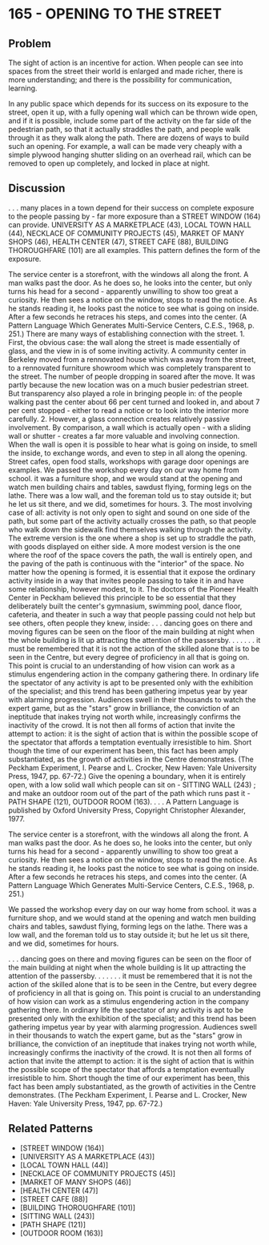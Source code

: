 # 165 - OPENING TO THE STREET

## Problem

The sight of action is an incentive for action. When people can see into spaces from the street their world is enlarged and made richer, there is more understanding; and there is the possibility for communication, learning.

In any public space which depends for its success on its exposure to the street, open it up, with a fully opening wall which can be thrown wide open, and if it is possible, include some part of the activity on the far side of the pedestrian path, so that it actually straddles the path, and people walk through it as they walk along the path. There are dozens of ways to build such an opening. For example, a wall can be made very cheaply with a simple plywood hanging shutter sliding on an overhead rail, which can be removed to open up completely, and locked in place at night.

## Discussion

. . . many places in a town depend for their success on complete exposure to the people passing by - far more exposure than a STREET WINDOW (164) can provide. UNIVERSITY AS A MARKETPLACE (43), LOCAL TOWN HALL (44), NECKLACE OF COMMUNITY PROJECTS (45), MARKET OF MANY SHOPS (46), HEALTH CENTER (47), STREET CAFE (88), BUILDING THOROUGHFARE (101) are all examples. This pattern defines the form of the exposure.

The service center is a storefront, with the windows all along the front. A man walks past the door. As he does so, he looks into the center, but only turns his head for a second - apparently unwilling to show too great a curiosity. He then sees a notice on the window, stops to read the notice. As he stands reading it, he looks past the notice to see what is going on inside. After a few seconds he retraces his steps, and comes into the center. (A Pattern Language Which Generates Multi-Service Centers, C.E.S., 1968, p. 251.) There are many ways of establishing connection with the street. 1. First, the obvious case: the wall along the street is made essentially of glass, and the view in is of some inviting activity. A community center in Berkeley moved from a rennovated house which was away from the street, to a rennovated furniture showroom which was completely transparent to the street. The number of people dropping in soared after the move. It was partly because the new location was on a much busier pedestrian street. But transparency also played a role in bringing people in: of the people walking past the center about 66 per cent turned and looked in, and about 7 per cent stopped - either to read a notice or to look into the interior more carefully. 2. However, a glass connection creates relatively passive involvement. By comparison, a wall which is actually open - with a sliding wall or shutter - creates a far more valuable and involving connection. When the wall is open it is possible to hear what is going on inside, to smell the inside, to exchange words, and even to step in all along the opening. Street cafes, open food stalls, workshops with garage door openings are examples. We passed the workshop every day on our way home from school. it was a furniture shop, and we would stand at the opening and watch men building chairs and tables, sawdust flying, forming legs on the lathe. There was a low wall, and the foreman told us to stay outside it; but he let us sit there, and we did, sometimes for hours. 3. The most involving case of all: activity is not only open to sight and sound on one side of the path, but some part of the activity actually crosses the path, so that people who walk down the sidewalk find themselves walking through the activity. The extreme version is the one where a shop is set up to straddle the path, with goods displayed on either side. A more modest version is the one where the roof of the space covers the path, the wall is entirely open, and the paving of the path is continuous with the "interior" of the space. No matter how the opening is formed, it is essential that it expose the ordinary activity inside in a way that invites people passing to take it in and have some relationship, however modest, to it. The doctors of the Pioneer Health Center in Peckham believed this principle to be so essential that they deliberately built the center's gymnasium, swimming pool, dance floor, cafeteria, and theater in such a way that people passing could not help but see others, often people they knew, inside: . . . dancing goes on there and moving figures can be seen on the floor of the main building at night when the whole building is lit up attracting the attention of the passersby. . . . . . . it must be remembered that it is not the action of the skilled alone that is to be seen in the Centre, but every degree of proficiency in all that is going on. This point is crucial to an understanding of how vision can work as a stimulus engendering action in the company gathering there. In ordinary life the spectator of any activity is apt to be presented only with the exhibition of the specialist; and this trend has been gathering impetus year by year with alarming progression. Audiences swell in their thousands to watch the expert game, but as the "stars" grow in brilliance, the conviction of an ineptitude that inakes trying not worth while, increasingly confirms the inactivity of the crowd. It is not then all forms of action that invite the attempt to action: it is the sight of action that is within the possible scope of the spectator that affords a temptation eventually irresistible to him. Short though the time of our experiment has been, this fact has been amply substantiated, as the growth of activities in the Centre demonstrates. (The Peckham Experiment, I. Pearse and L. Crocker, New Haven: Yale University Press, 1947, pp. 67-72.) Give the opening a boundary, when it is entirely open, with a low solid wall which people can sit on - SITTING WALL (243) ; and make an outdoor room out of the part of the path which runs past it - PATH SHAPE (121), OUTDOOR ROOM (163). . . . A Pattern Language is published by Oxford University Press, Copyright Christopher Alexander, 1977.

The service center is a storefront, with the windows all along the front. A man walks past the door. As he does so, he looks into the center, but only turns his head for a second - apparently unwilling to show too great a curiosity. He then sees a notice on the window, stops to read the notice. As he stands reading it, he looks past the notice to see what is going on inside. After a few seconds he retraces his steps, and comes into the center. (A Pattern Language Which Generates Multi-Service Centers, C.E.S., 1968, p. 251.)

We passed the workshop every day on our way home from school. it was a furniture shop, and we would stand at the opening and watch men building chairs and tables, sawdust flying, forming legs on the lathe. There was a low wall, and the foreman told us to stay outside it; but he let us sit there, and we did, sometimes for hours.

. . . dancing goes on there and moving figures can be seen on the floor of the main building at night when the whole building is lit up attracting the attention of the passersby. . . . . . . it must be remembered that it is not the action of the skilled alone that is to be seen in the Centre, but every degree of proficiency in all that is going on. This point is crucial to an understanding of how vision can work as a stimulus engendering action in the company gathering there. In ordinary life the spectator of any activity is apt to be presented only with the exhibition of the specialist; and this trend has been gathering impetus year by year with alarming progression. Audiences swell in their thousands to watch the expert game, but as the "stars" grow in brilliance, the conviction of an ineptitude that inakes trying not worth while, increasingly confirms the inactivity of the crowd. It is not then all forms of action that invite the attempt to action: it is the sight of action that is within the possible scope of the spectator that affords a temptation eventually irresistible to him. Short though the time of our experiment has been, this fact has been amply substantiated, as the growth of activities in the Centre demonstrates. (The Peckham Experiment, I. Pearse and L. Crocker, New Haven: Yale University Press, 1947, pp. 67-72.)

## Related Patterns

- [STREET WINDOW (164)]
- [UNIVERSITY AS A MARKETPLACE (43)]
- [LOCAL TOWN HALL (44)]
- [NECKLACE OF COMMUNITY PROJECTS (45)]
- [MARKET OF MANY SHOPS (46)]
- [HEALTH CENTER (47)]
- [STREET CAFE (88)]
- [BUILDING THOROUGHFARE (101)]
- [SITTING WALL (243)]
- [PATH SHAPE (121)]
- [OUTDOOR ROOM (163)]
